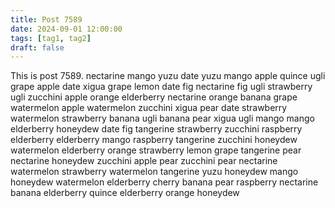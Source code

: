 ```yaml
---
title: Post 7589
date: 2024-09-01 12:00:00
tags: [tag1, tag2]
draft: false
---
```

This is post 7589.
nectarine
mango
yuzu
date
yuzu
mango
apple
quince
ugli
grape
apple
date
xigua
grape
lemon
date
fig
nectarine
fig
ugli
strawberry
ugli
zucchini
apple
orange
elderberry
nectarine
orange
banana
grape
watermelon
apple
watermelon
zucchini
xigua
pear
date
strawberry
watermelon
strawberry
banana
ugli
banana
pear
xigua
ugli
mango
mango
elderberry
honeydew
date
fig
tangerine
strawberry
zucchini
raspberry
elderberry
elderberry
mango
raspberry
tangerine
zucchini
honeydew
watermelon
elderberry
orange
strawberry
lemon
grape
tangerine
pear
nectarine
honeydew
zucchini
apple
pear
zucchini
pear
nectarine
watermelon
strawberry
watermelon
tangerine
yuzu
honeydew
mango
honeydew
watermelon
elderberry
cherry
banana
pear
raspberry
nectarine
banana
elderberry
quince
elderberry
orange
honeydew
